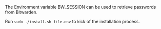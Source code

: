 The Environment variable BW_SESSION can be used to retrieve passwords from Bitwarden.

Run `sudo ./install.sh file.env` to kick of the installation process.